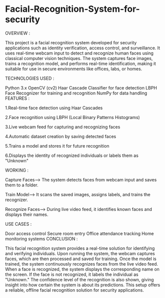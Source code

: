 # Facial-Recognition-System-for-security
OVERVIEW :

This project is a facial recognition system developed for security applications such as identity verification, access control, and surveillance. It uses real-time webcam input to detect and recognize human faces using classical computer vision techniques. The system captures face images, trains a recognition model, and performs real-time identification, making it suitable for use in secure environments like offices, labs, or homes.

TECHNOLOGIES USED :

Python 3.x
OpenCV (cv2)
Haar Cascade Classifier for face detection
LBPH Face Recognizer for training and recognition
NumPy for data handling
FEATURES :

1.Real-time face detection using Haar Cascades

2.Face recognition using LBPH (Local Binary Patterns Histograms)

3.Live webcam feed for capturing and recognizing faces

4.Automatic dataset creation by saving detected faces

5.Trains a model and stores it for future recognition

6.Displays the identity of recognized individuals or labels them as "Unknown"

WORKING :

Capture Faces--> The system detects faces from webcam input and saves them to a folder.

Train Model--> It scans the saved images, assigns labels, and trains the recognizer.

Recognize Faces--> During live video feed, it identifies known faces and displays their names.

USE CASES :

Door access control
Secure room entry
Office attendance tracking
Home monitoring systems
CONCLUSION :

This facial recognition system provides a real-time solution for identifying and verifying individuals. Upon running the system, the webcam captures faces, which are then processed and saved for training. Once the model is trained, the system continuously recognizes faces from the live video feed. When a face is recognized, the system displays the corresponding name on the screen. If the face is not recognized, it labels the individual as "Unknown." The confidence level of the recognition is also shown, giving insight into how certain the system is about its predictions. This setup offers a reliable, offline facial recognition solution for security applications.
